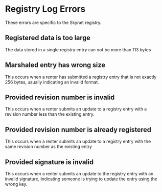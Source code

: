 # Registry Log Errors

These errors are specific to the Skynet registry.

## Registered data is too large

The data stored in a single registry entry can not be more than 113 bytes

## Marshaled entry has wrong size

This occurs when a renter has submitted a registry entry that is not exactly 256 bytes, usually indicating an invalid format.

## Provided revision number is invalid

This occurs when a renter submits an update to a registry entry with a revision number less than the existing entry.

## Provided revision number is already registered

This occurs when a renter submits an update to a registry entry with the same revision number as the existing entry

## Provided signature is invalid

This occurs when a renter submits an update to the registry entry with an invalid signature, indicating someone is trying to update the entry using the wrong key.
